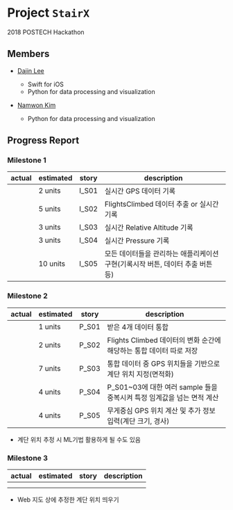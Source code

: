 Project ``StairX``
=======================
2018 POSTECH Hackathon

Members
-----------

- [Dajin Lee](https://github.com/leerubi)
  - Swift for iOS
  - Python for data processing and visualization

- [Namwon Kim](https://github.com/NowWhy)
  - Python for data processing and visualization


Progress Report
-------------

### Milestone 1

| actual  | estimated | story | description |
| ------  | --------- | ----- | ----------- |
|         | 2 units   | I_S01 | 실시간 GPS 데이터 기록     |
|         | 5 units  | I_S02 | FlightsClimbed 데이터 추출 or 실시간 기록  |
|         | 3 units  | I_S03 | 실시간 Relative Altitude 기록  |
|         | 3 units  | I_S04 | 실시간 Pressure 기록  |
|         | 10 units  | I_S05 | 모든 데이터들을 관리하는 애플리케이션 구현(기록시작 버튼, 데이터 추출 버튼 등)  |


### Milestone 2

| actual  | estimated | story | description |
| ------  | --------- | ----- | ----------- |
|         | 1 units   | P_S01 | 받은 4개 데이터 통합     |
|         | 2 units  | P_S02 | Flights Climbed 데이터의 변화 순간에 해당하는 통합 데이터 따로 저장  |
|         | 7 units  | P_S03 | 통합 데이터 중 GPS 위치들을 기반으로 계단 위치 지정(면적화) |
|         | 4 units  | P_S04 | P_S01~03에 대한 여러 sample 들을 중복시켜 특정 임계값을 넘는 면적 계산 |
|         | 4 units  | P_S05 | 무게중심 GPS 위치 계산 및 추가 정보 입력(계단 크기, 경사) |

- 계단 위치 추정 시 ML기법 활용하게 될 수도 있음

### Milestone 3

| actual  | estimated | story | description |
| ------  | --------- | ----- | ----------- |
|         |           |       |             |
|         |           |       |             |

- Web 지도 상에 추정한 계단 위치 띄우기
